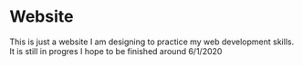 # Website
This is just a website I am designing to practice my web development skills.
It is still in progres I hope to be finished around 6/1/2020
